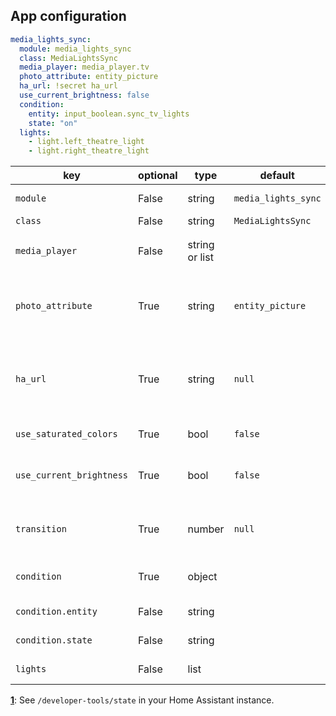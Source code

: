 ## App configuration

```yaml
media_lights_sync:
  module: media_lights_sync
  class: MediaLightsSync
  media_player: media_player.tv
  photo_attribute: entity_picture
  ha_url: !secret ha_url
  use_current_brightness: false
  condition:
    entity: input_boolean.sync_tv_lights
    state: "on"
  lights:
    - light.left_theatre_light
    - light.right_theatre_light
```

| key                      | optional | type           | default             | description                                                                                                                                                                                     |
| ------------------------ | -------- | -------------- | ------------------- | ----------------------------------------------------------------------------------------------------------------------------------------------------------------------------------------------- |
| `module`                 | False    | string         | `media_lights_sync` | The module name of the app.                                                                                                                                                                     |
| `class`                  | False    | string         | `MediaLightsSync`   | The name of the Class.                                                                                                                                                                          |
| `media_player`           | False    | string or list |                     | The entity_id(s) of the media player(s) to sync from<sup id="ha-url">[1](#ha-url-note)</sup>.                                                                                                   |
| `photo_attribute`        | True     | string         | `entity_picture`    | The state attribute containing the url to the thumbnail. Examples: `entity_picture`, `entity_picture_local`.                                                                                    |
| `ha_url`                 | True     | string         | `null`              | The URL to your Home Assistant. Only useful if `photo_attribute` is a relative URL<sup id="ha-url">[1](#ha-url-note)</sup>. Examples: `https://my-ha.duckdns.org`, `http://192.168.1.123:8123`. |
| `use_saturated_colors`   | True     | bool           | `false`             | Increase the saturation and brightness of the colors.                                                                                                                                           |
| `use_current_brightness` | True     | bool           | `false`             | Do not change lights brightness. If `false`, it will always sets all lights to maximum brightness.                                                                                              |
| `transition`             | True     | number         | `null`              | Number that represents the time (in seconds) the light should take to transition to new states.                                                                                                 |
| `condition`              | True     | object         |                     | Sync lights only if the state of the condition entity is valid.                                                                                                                                 |
| `condition.entity`       | False    | string         |                     | The entity_id of the condition.                                                                                                                                                                 |
| `condition.state`        | False    | string         |                     | The state to match in order for the lights to sync.                                                                                                                                             |
| `lights`                 | False    | list           |                     | The list of all the lights entity_id to sync to.                                                                                                                                                |

<b id="ha-url-note">[1](#ha-url)</b>: See `/developer-tools/state` in your Home Assistant instance.
